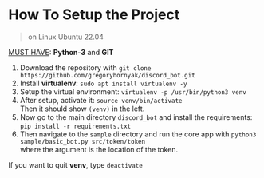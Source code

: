 # How To Setup the Project

> on Linux Ubuntu 22.04

<u>MUST HAVE</u>: **Python-3** and **GIT**

1. Download the repository with `git clone https://github.com/gregoryhornyak/discord_bot.git`
2. Install **virtualenv**: `sudo apt install virtualenv -y`
3. Setup the virtual environment: `virtualenv -p /usr/bin/python3 venv`
4. After setup, activate it: `source venv/bin/activate` <br> Then it should show `(venv)` in the left.
5. Now go to the main directory `discord_bot` and install the requirements: `pip install -r requirements.txt`
6. Then navigate to the `sample` directory and run the core app with `python3 sample/basic_bot.py src/token/token` <br> where the argument is the location of the token.

If you want to quit **venv**, type `deactivate`